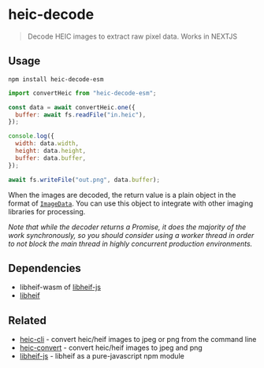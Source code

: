 # heic-decode

> Decode HEIC images to extract raw pixel data.
> Works in NEXTJS

## Usage

```
npm install heic-decode-esm
```

```javascript
import convertHeic from "heic-decode-esm";

const data = await convertHeic.one({
  buffer: await fs.readFile("in.heic"),
});

console.log({
  width: data.width,
  height: data.height,
  buffer: data.buffer,
});

await fs.writeFile("out.png", data.buffer);

```

When the images are decoded, the return value is a plain object in the format of [`ImageData`](https://developer.mozilla.org/en-US/docs/Web/API/ImageData). You can use this object to integrate with other imaging libraries for processing.

_Note that while the decoder returns a Promise, it does the majority of the work synchronously, so you should consider using a worker thread in order to not block the main thread in highly concurrent production environments._

## Dependencies

* libheif-wasm of [libheif-js](https://github.com/code4fukui/libheif-js/)
* [libheif](https://github.com/strukturag/libheif)

## Related

* [heic-cli](https://github.com/catdad-experiments/heic-cli) - convert heic/heif images to jpeg or png from the command line
* [heic-convert](https://github.com/catdad-experiments/heic-convert) - convert heic/heif images to jpeg and png
* [libheif-js](https://github.com/catdad-experiments/libheif-js) - libheif as a pure-javascript npm module
